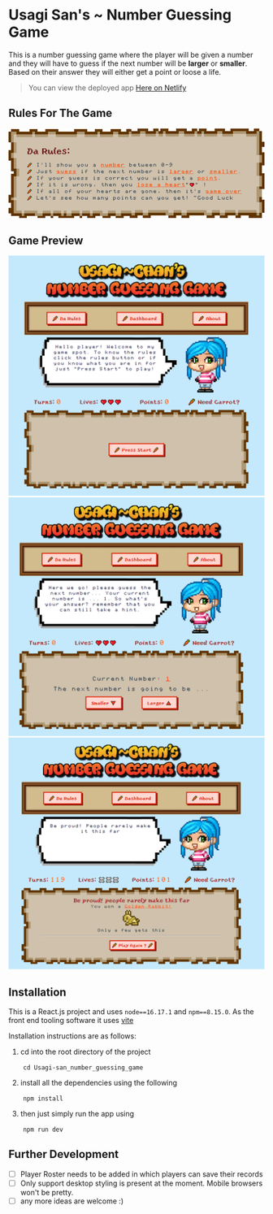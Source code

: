 # Usagi San's ~ Number Guessing Game
This is a number guessing game where the player will be given a number and they will have to guess if the next number will be **larger** or **smaller**. Based on their answer they will either get a point or loose a life.

> You can view the deployed app [Here on Netlify](https://usagichan-numbergame.netlify.app/)

## Rules For The Game
![Alt text](./docs/darules.png)

## Game Preview
![Alt text](./docs/Screenshot_8.png)
![Alt text](./docs/Screenshot_9.png)
![Alt text](./docs/Screenshot_7.png)
## Installation
This is a React.js project and uses `node==16.17.1` and `npm==8.15.0`. As the front end tooling software it uses [vite](https://vitejs.dev/)

Installation instructions are as follows:
1. cd into the root directory of the project
```
    cd Usagi-san_number_guessing_game
```
2. install all the dependencies using the following
```
    npm install
```
3. then just simply run the app using
```
    npm run dev
```

## Further Development
- [ ] Player Roster needs to be added in which players can save their records
- [ ] Only support desktop styling is present at the moment. Mobile browsers won't be pretty.
- [ ] any more ideas are welcome :)